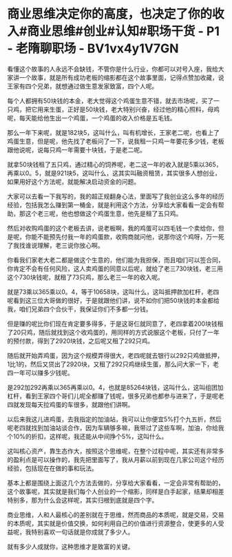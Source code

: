 # 商业思维决定你的高度，也决定了你的收入#商业思维#创业#认知#职场干货 - P1 - 老隋聊职场 - BV1vx4y1V7GN

看懂这个故事的人永远不会缺钱，不管你是什么行业，你都可以对号入座，我给大家讲一个故事，就是所有成功老板的缩影都在这个故事里面，记得点赞加收藏，说王家有四个兄弟，就想通过做生意发家致富，四个人呢。

每个人都拥有50块钱的本金，老大觉得这个鸡蛋生意不错，就去市场呢，买了一只鸡，把它用来生蛋，正好是50块钱，老大特别兴奋，经过他的精心照料，母鸡呢，每天能给他生出一个鸡蛋，一个鸡蛋的收入价格是五毛钱。

那么一年下来呢，就是182块5，这叫什么，叫有机增长，王家老二呢，也看上了鸡蛋生意，但是呢，他先找了老板问了一下，说我租一只鸡一年要花多少钱，老板跟他说呢，说每只鸡一年需要十块钱，于是老二呢。

就拿50块钱租了五只鸡，通过精心的饲养呢，老二这一年的收入就是5乘以365，再乘以0。5，就是921块5，这叫什么，这其实叫融资租赁，其实很多人想创业，如果用好这个方法呢，就能解决启动资金的问题。

大家可以去看一下我写的，我的超正规翻身心法，里面写了我创业这么多年的经历经验，包括我怎么赚到第一桶金，就是利用这个方法，分享给大家看看一定会有帮助，那这个老三呢，他也想做这个鸡蛋生意，他先是租了五只鸡。

然后对收购鸡蛋的这个老板去讲，说老板啊，我的鸡蛋可以四毛钱一个卖给你，但是呢，你能不能预先付我一年的鸡蛋款，收购商就问他，说那你这个鸡呀，万一死了我找谁说理解，老三说你放心啊。

你看我们家老大老二都是做这个生意的，他们能为我担保，而且咱们可以签合同，你肯定不会有任何风险，这人卖鸡蛋的同意以后呢，就给了老三730块钱，老三用这个730块钱呢，就租了73只鸡，那么老三一年的收入呢。

就是73乘以365乘以0。4，等于10658块，这叫什么，这叫抵押款加杠杆，老四呢看到这三位大哥做的很好，于是就跟他们讲，说不如你们把50块钱的本金都给我，咱们兄弟四个合伙干，我保证你们不多都一分钱。

但是赚的呢比你们现在肯定要多得多，于是这哥仨就同意了，老四拿着200块钱租了20只鸡，随后就找到这个收鸡蛋的，用同样的方式说服这个老板，只付了一年的预付款，得到了2920块钱，之后呢又租了292只鸡。

随后就开始弄鸡蛋，因为这个规模弄得很大，老四呢就去银行以292只鸡做抵押，1比1的，然后又贷出了2920块，又租了292只鸡继续生蛋，那么问大家一下，老四一年可以赚多少钱呢。

是292加292再乘以365再乘以0。4，也就是85264块钱，这叫什么，这叫组团加杠杆，看到王家四个哥们儿呢全都赚了钱呢，很多兄弟也都参与进来了，于是呢老四就发现每天拉鸡蛋的车很多，就跟他们讲啊。

以后来我这儿进鸡蛋，去我指定的加油站，我可以让你便宜5%打个九五折，然后呢老四就找到加油站谈合作，因为车辆够多嘛，我带过了这些车啊，加油，你给我个10%的折扣，这样呢，我还能从中间挣个5%，这叫什么。

这叫核心资产，靠生态作大，按照这个思维呢，在整个过程中呢，其实还有非常多的盈利点是可以操作的，我先把里面写了，我从月薪以前到现在几家公司这个经历经验，包括现在在做的事和玩法。

基本上都是围绕上面这几个方法去做的，分享给大家看看，一定会非常有帮助的，这个故事呢，其实就是我们每个人创业的一个缩影，同样是白手起家，结果却相差特别多，那为什么会这样呢，其实归根到底就是四个字。

商业思维，人和人最核心的差别就在于思维，然而商品的本质呢，就是交易，交易的本质呢，其实就是价值交换，如何利用自己的价值进行资源整合，使更多的人受益呢，我特别喜欢一句话就是你成就了多少人。

就有多少人成就你，这种思维才是致富的关键。